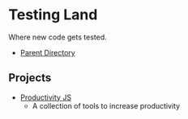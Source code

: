 # Testing Land
Where new code gets tested.
- [Parent Directory](../)

## Projects
<!-- - [Gridify.scss](https://github.com/julian-hecker/gridify.scss)
    - A responsive grid framework based on CSS Grid rather than Flexbox. -->
- [Productivity JS](./productivityjs)
    - A collection of tools to increase productivity
